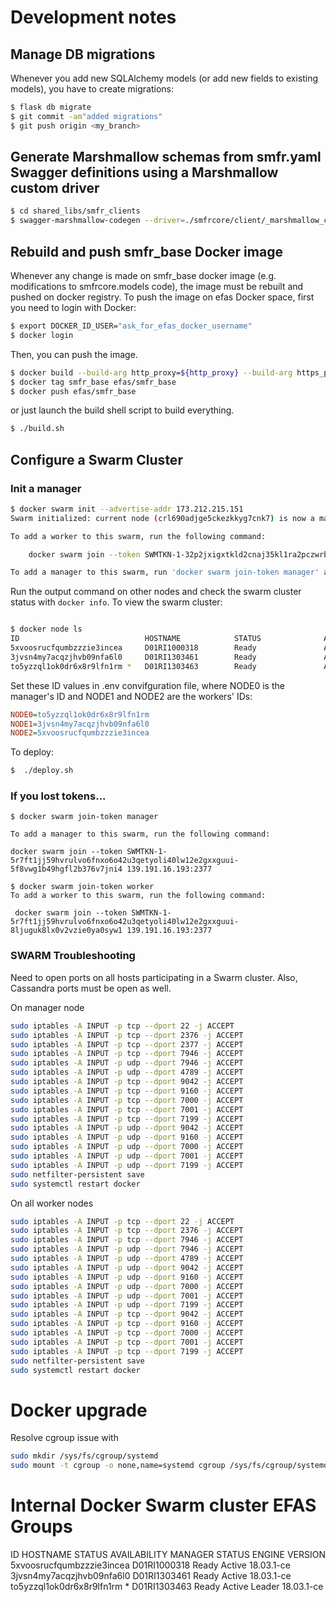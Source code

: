 # Development notes

## Manage DB migrations

Whenever you add new SQLAlchemy models (or add new fields to existing models), you have to create migrations:

```bash
$ flask db migrate
$ git commit -am"added migrations"
$ git push origin <my_branch>
```

## Generate Marshmallow schemas from smfr.yaml Swagger definitions using a Marshmallow custom driver

```bash
$ cd shared_libs/smfr_clients
$ swagger-marshmallow-codegen --driver=./smfrcore/client/_marshmallow_custom.py:CustomDriver ../../rest_server/src/swagger/smfr.yaml > ./smfrcore/client/marshmallow.py
```

## Rebuild and push smfr_base Docker image

Whenever any change is made on smfr_base docker image (e.g. modifications to smfrcore.models
code), the image must be rebuilt and pushed on docker registry.
To push the image on efas Docker space, first you need to login with Docker:

```bash
$ export DOCKER_ID_USER="ask_for_efas_docker_username"
$ docker login
```

Then, you can push the image.
```bash
$ docker build --build-arg http_proxy=${http_proxy} --build-arg https_proxy=${http_proxy} -t smfr_base base_docker/.
$ docker tag smfr_base efas/smfr_base
$ docker push efas/smfr_base
```

or just launch the build shell script to build everything.

```bash
$ ./build.sh
```

## Configure a Swarm Cluster

### Init a manager

```bash
$ docker swarm init --advertise-addr 173.212.215.151
Swarm initialized: current node (crl690adjge5ckezkkyg7cnk7) is now a manager.

To add a worker to this swarm, run the following command:

    docker swarm join --token SWMTKN-1-32p2jxigxtkld2cnaj35kl1ra2pczwrbrgqlahje2yj6z1tkuq-4nbm1luuhrd1tseu0qw1bly65 173.212.215.151:2377

To add a manager to this swarm, run 'docker swarm join-token manager' and follow the instructions.
```

Run the output command on other nodes and check the swarm cluster status with `docker info`.
To view the swarm cluster:

```bash

$ docker node ls
ID                            HOSTNAME            STATUS              AVAILABILITY        MANAGER STATUS      ENGINE VERSION
5xvoosrucfqumbzzzie3incea     D01RI1000318        Ready               Active                                  18.03.1-ce
3jvsn4my7acqzjhvb09nfa6l0     D01RI1303461        Ready               Active                                  18.03.1-ce
to5yzzql1ok0dr6x8r9lfn1rm *   D01RI1303463        Ready               Active              Leader              18.03.1-ce

```

Set these ID values in .env convifguration file, where NODE0 is the manager's ID and NODE1 and NODE2 are the workers' IDs:

```ini
NODE0=to5yzzql1ok0dr6x8r9lfn1rm
NODE1=3jvsn4my7acqzjhvb09nfa6l0
NODE2=5xvoosrucfqumbzzzie3incea
```

To deploy:

```bash
$  ./deploy.sh
```


### If you lost tokens...

```
$ docker swarm join-token manager

To add a manager to this swarm, run the following command:

docker swarm join --token SWMTKN-1-5r7ft1jj59hvrulvo6fnxo6o42u3qetyoli40lw12e2gxxguui-5f8vwg1b49hgfl2b376v7jni4 139.191.16.193:2377
```

```
$ docker swarm join-token worker
To add a worker to this swarm, run the following command:

 docker swarm join --token SWMTKN-1-5r7ft1jj59hvrulvo6fnxo6o42u3qetyoli40lw12e2gxxguui-8ljuguk8lx0v2vzie0ya0syw1 139.191.16.193:2377
```


### SWARM Troubleshooting

Need to open ports on all hosts participating in a Swarm cluster.
Also, Cassandra ports must be open as well.

On manager node

```bash
sudo iptables -A INPUT -p tcp --dport 22 -j ACCEPT
sudo iptables -A INPUT -p tcp --dport 2376 -j ACCEPT
sudo iptables -A INPUT -p tcp --dport 2377 -j ACCEPT
sudo iptables -A INPUT -p tcp --dport 7946 -j ACCEPT
sudo iptables -A INPUT -p udp --dport 7946 -j ACCEPT
sudo iptables -A INPUT -p udp --dport 4789 -j ACCEPT
sudo iptables -A INPUT -p tcp --dport 9042 -j ACCEPT
sudo iptables -A INPUT -p tcp --dport 9160 -j ACCEPT
sudo iptables -A INPUT -p tcp --dport 7000 -j ACCEPT
sudo iptables -A INPUT -p tcp --dport 7001 -j ACCEPT
sudo iptables -A INPUT -p tcp --dport 7199 -j ACCEPT
sudo iptables -A INPUT -p udp --dport 9042 -j ACCEPT
sudo iptables -A INPUT -p udp --dport 9160 -j ACCEPT
sudo iptables -A INPUT -p udp --dport 7000 -j ACCEPT
sudo iptables -A INPUT -p udp --dport 7001 -j ACCEPT
sudo iptables -A INPUT -p udp --dport 7199 -j ACCEPT
sudo netfilter-persistent save
sudo systemctl restart docker
```

On all worker nodes

```bash
sudo iptables -A INPUT -p tcp --dport 22 -j ACCEPT
sudo iptables -A INPUT -p tcp --dport 2376 -j ACCEPT
sudo iptables -A INPUT -p tcp --dport 7946 -j ACCEPT
sudo iptables -A INPUT -p udp --dport 7946 -j ACCEPT
sudo iptables -A INPUT -p udp --dport 4789 -j ACCEPT
sudo iptables -A INPUT -p udp --dport 9042 -j ACCEPT
sudo iptables -A INPUT -p udp --dport 9160 -j ACCEPT
sudo iptables -A INPUT -p udp --dport 7000 -j ACCEPT
sudo iptables -A INPUT -p udp --dport 7001 -j ACCEPT
sudo iptables -A INPUT -p udp --dport 7199 -j ACCEPT
sudo iptables -A INPUT -p tcp --dport 9042 -j ACCEPT
sudo iptables -A INPUT -p tcp --dport 9160 -j ACCEPT
sudo iptables -A INPUT -p tcp --dport 7000 -j ACCEPT
sudo iptables -A INPUT -p tcp --dport 7001 -j ACCEPT
sudo iptables -A INPUT -p tcp --dport 7199 -j ACCEPT
sudo netfilter-persistent save
sudo systemctl restart docker
```

# Docker upgrade

Resolve cgroup issue with

```bash
sudo mkdir /sys/fs/cgroup/systemd
sudo mount -t cgroup -o none,name=systemd cgroup /sys/fs/cgroup/systemd
```


# Internal Docker Swarm cluster EFAS Groups


ID                            HOSTNAME            STATUS              AVAILABILITY        MANAGER STATUS      ENGINE VERSION
5xvoosrucfqumbzzzie3incea     D01RI1000318        Ready               Active                                  18.03.1-ce
3jvsn4my7acqzjhvb09nfa6l0     D01RI1303461        Ready               Active                                  18.03.1-ce
to5yzzql1ok0dr6x8r9lfn1rm *   D01RI1303463        Ready               Active              Leader              18.03.1-ce
